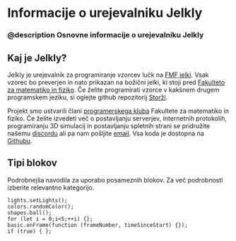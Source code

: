 # Informacije o urejevalniku Jelkly

### @description Osnovne informacije o urejevalniku Jelkly

## Kaj je Jelkly?


Jelkly je urejevalnik za programiranje vzorcev lučk na [FMF jelki](https://jelka.fmf.uni-lj.si). Vsak vzorec bo preverjen in nato prikazan na božični jelki, ki stoji pred [Fakulteto za matematiko in fiziko](https://www.fmf.uni-lj.si/sl/). Če želite programirati vzorce v kakšnem drugem programskem jeziku, si oglejte github repozitorij [Storži](https://github.com/Jelka-FMF/Storzi).

Projekt smo ustvarili člani [programerskega kluba](https://programerski-klub-fmf.github.io/) Fakultete za matematiko in fiziko. Če želite izvedeti več o postavljanju serverjev, internetnih protokolih, programiranju 3D simulacij in postavljanju spletnih strani se pridružite našemu [discordu](https://discord.gg/E9jtSSVY) ali pa nam pošljite [email](mailto:katja.bercic@fmf.uni-lj.si). Vsa koda je dostopna na [Githubu](https://github.com/Jelka-FMF).


## Tipi blokov
Podrobnejša navodila za uporabo posameznih blokov. Za več podrobnosti izberite relevantno kategorijo.
```namespaces
lights.setLights();
colors.randomColor();
shapes.ball();
for (let i = 0;i<5;++i) {};
basic.onFrame(function (frameNumber, timeSinceStart) {});
if (true) {	};

```



